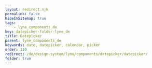 ```yaml
---
layout: redirect.njk
permalink: false
hideInSitemap: true
tags: 
    - lyne_components_de
key: datepicker-folder-lyne_de
title: Datepicker
parent: lyne_components_de
keywords: date, datepicker, calendar, picker
order: 110
redirect: /de/design-system/lyne/components/datepicker/datepicker/
folder: true
---
```

